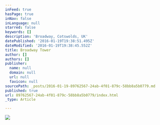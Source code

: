 ```yaml
---
inFeed: true
hasPage: true
inNav: false
inLanguage: null
starred: false
keywords: []
description: 'Broadway, Cotswolds, UK'
datePublished: '2016-01-19T19:38:51.495Z'
dateModified: '2016-01-19T19:38:45.552Z'
title: Broadway Tower
author: []
authors: []
publisher:
  name: null
  domain: null
  url: null
  favicon: null
sourcePath: _posts/2016-01-19-89762567-24ab-4f01-879c-58bb8a5b0779.md
published: true
url: 89762567-24ab-4f01-879c-58bb8a5b0779/index.html
_type: Article

---
```

![](https://the-grid-user-content.s3-us-west-2.amazonaws.com/78092640-ebdd-4455-87a7-2d8ffb115364.jpg)